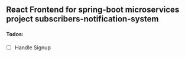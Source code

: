 ## React Frontend for spring-boot microservices project subscribers-notification-system

#### Todos:

- [ ] Handle Signup